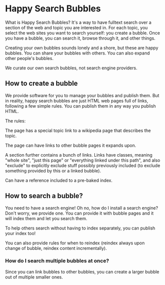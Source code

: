 # Happy Search Bubbles

What is Happy Search Bubbles? It's a way to have fulltext search over a section
of the web and topic you are interested in. For each topic, you select the web
sites you want to search yourself: you create a bubble. Once you have a bubble,
you can search it, browse through it, and other things.

Creating your own bubbles sounds lonely and a shore, but these are happy
bubbles. You can share your bubbles with others. You can also expand other
people's bubbles.

We curate our own search bubbles, not search engine providers.

## How to create a bubble

We provide software for you to manage your bubbles and publish them. But in
reality, happy search bubbles are just HTML web pages full of links, following
a few simple rules. You can publish them in any way you publish HTML.

The rules:

The page has a special topic link to a wikipedia page that describes the topic.

The page can have links to other bubble pages it expands upon.

A section further contains a bunch of links. Links have classes, meaning "whole
site", "just this page" or "everything linked under this path", and also
"exclude" to explicitly exclude stuff possibly previously included (to exclude
something provided by this or a linked bubble).

Can have a reference included to a pre-baked index.

## How to search a bubble?

You need to have a search engine! Oh no, how do I install a search engine?
Don't worry, we provide one. You can provide it with bubble pages and it will
index them and let you search them. 

To help others search without having to index separately, you can publish your
index too!

You can also provide rules for when to reindex (reindex always upon change of
bubble, reindex content incrementally).

### How do I search multiple bubbles at once?

Since you can link bubbles to other bubbles, you can create a larger bubble out
of multiple smaller ones.